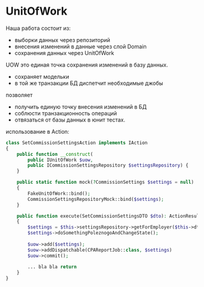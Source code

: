 # UnitOfWork

Наша работа состоит из:
- выборки данных через репозиторий
- внесения изменений в данные через слой Domain
- сохранения данных через UnitOfWork


UOW это единая точка сохранения изменений в базу данных.
- сохраняет модельки
- в той же транзакции БД диспетчит необходимые джобы

позволяет
- получить единую точку внесения изменений в БД
- соблюсти транзакционность операций
- отвязаться от базы данных в юнит тестах.

использование в Action:
```php
class SetCommissionSettingsAction implements IAction
{
    public function __construct(
        public IUnitOfWork $uow,
        public ICommissionSettingsRepository $settingsRepository) {
    }

    public static function mock(?CommissionSettings $settings = null)
    {
        FakeUnitOfWork::bind();
        CommissionSettingsRepositoryMock::bind($settings);
    }

    public function execute(SetCommissionSettingsDTO $dto): ActionResultDTO
    {
        $settings = $this->settingsRepository->getForEmployer($this->dto->employerName);
        $settings->doSomethingPoleznogoAndChangeState();
        
        $uow->add($settings);
        $uow->addDispatchable(CPAReportJob::class, $settings)
        $uow->commit();
        
        ... bla bla return
    }
}
```